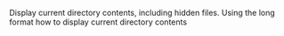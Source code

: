 Display current directory contents, including hidden files. Using  the long format
how to display current directory contents
